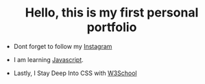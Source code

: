 <h1 align="center">Hello, this is my first personal portfolio</h1>


- Dont forget to follow my <a href="https://www.instagram.com/m.rizkii_/">Instagram</a>

- I am learning <a href="https://udemy.com/">Javascript</a>.

- Lastly, I Stay Deep Into CSS with <a href="https://tutorials.com/C/C++](https://www.w3schools.com/Css/">W3School</a>

